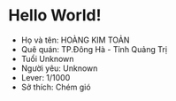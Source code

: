 # Hello World!
- Họ và tên: HOÀNG KIM TOẢN
- Quê quán: TP.Đông Hà - Tỉnh Quảng Trị
- Tuổi Unknown
- Người yêu: Unknown
- Lever: 1/1000
- Sở thích: Chém gió 
